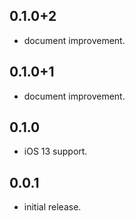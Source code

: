 ## 0.1.0+2

* document improvement.

## 0.1.0+1

* document improvement.

## 0.1.0

* iOS 13 support.

## 0.0.1

* initial release.

